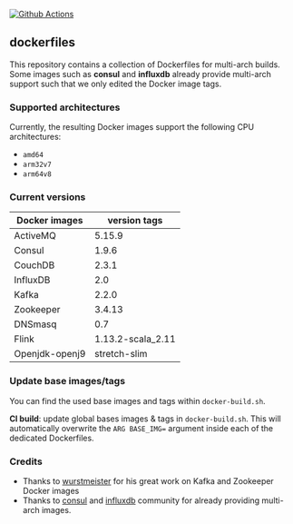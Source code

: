 [![Github Actions](https://img.shields.io/github/workflow/status/fogsy-io/dockerfiles/CI)](https://github.com/fogsy-io/dockerfiles/actions/)
## dockerfiles
This repository contains a collection of Dockerfiles for multi-arch builds. Some images such as **consul** and **influxdb** already provide multi-arch support such that we only edited the Docker image tags.

### Supported architectures
Currently, the resulting Docker images support the following CPU architectures:

* `amd64`
* `arm32v7`
* `arm64v8`

### Current versions

| Docker images  | version tags     |
|----------------|------------------|
| ActiveMQ       | 5.15.9           |
| Consul         | 1.9.6            |
| CouchDB        | 2.3.1            |
| InfluxDB       | 2.0              |
| Kafka          | 2.2.0            |
| Zookeeper      | 3.4.13           |
| DNSmasq        | 0.7              |
| Flink          | 1.13.2-scala_2.11 |
| Openjdk-openj9 | stretch-slim     |

### Update base images/tags
You can find the used base images and tags within `docker-build.sh`.

**CI build**: update global bases images & tags in `docker-build.sh`. This will automatically overwrite the `ARG BASE_IMG=` argument inside each of the dedicated Dockerfiles.


### Credits
* Thanks to [wurstmeister](https://github.com/wurstmeister) for his great work on Kafka and Zookeeper Docker images
* Thanks to [consul](https://github.com/hashicorp/docker-consul) and [influxdb](https://github.com/influxdata/influxdata-docker) community for already providing multi-arch images.
